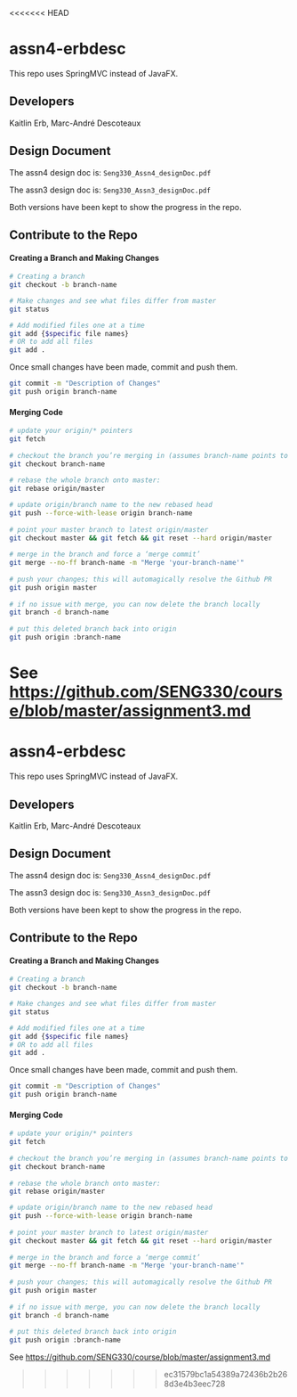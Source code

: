 <<<<<<< HEAD
# assn4-erbdesc
This repo uses SpringMVC instead of JavaFX.

## Developers

Kaitlin Erb,
Marc-André Descoteaux

## Design Document

The assn4 design doc is: `Seng330_Assn4_designDoc.pdf`

The assn3 design doc is: `Seng330_Assn3_designDoc.pdf`

Both versions have been kept to show the progress in the repo.

## Contribute to the Repo

#### Creating a Branch and Making Changes

```bash
# Creating a branch
git checkout -b branch-name

# Make changes and see what files differ from master
git status

# Add modified files one at a time
git add {$specific file names}
# OR to add all files
git add .
```

Once small changes have been made, commit and push them.
```bash
git commit -m "Description of Changes"
git push origin branch-name
```

#### Merging Code

```bash
# update your origin/* pointers
git fetch
 
# checkout the branch you’re merging in (assumes branch-name points to origin/branch-name)
git checkout branch-name
 
# rebase the whole branch onto master:
git rebase origin/master

# update origin/branch name to the new rebased head
git push --force-with-lease origin branch-name
 
# point your master branch to latest origin/master
git checkout master && git fetch && git reset --hard origin/master
 
# merge in the branch and force a ‘merge commit’
git merge --no-ff branch-name -m "Merge 'your-branch-name'"
 
# push your changes; this will automagically resolve the Github PR
git push origin master
 
# if no issue with merge, you can now delete the branch locally
git branch -d branch-name
 
# put this deleted branch back into origin
git push origin :branch-name
```

See https://github.com/SENG330/course/blob/master/assignment3.md
=======
# assn4-erbdesc
This repo uses SpringMVC instead of JavaFX.

## Developers

Kaitlin Erb,
Marc-André Descoteaux

## Design Document

The assn4 design doc is: `Seng330_Assn4_designDoc.pdf`

The assn3 design doc is: `Seng330_Assn3_designDoc.pdf`

Both versions have been kept to show the progress in the repo.

## Contribute to the Repo

#### Creating a Branch and Making Changes

```bash
# Creating a branch
git checkout -b branch-name

# Make changes and see what files differ from master
git status

# Add modified files one at a time
git add {$specific file names}
# OR to add all files
git add .
```

Once small changes have been made, commit and push them.
```bash
git commit -m "Description of Changes"
git push origin branch-name
```

#### Merging Code

```bash
# update your origin/* pointers
git fetch
 
# checkout the branch you’re merging in (assumes branch-name points to origin/branch-name)
git checkout branch-name
 
# rebase the whole branch onto master:
git rebase origin/master

# update origin/branch name to the new rebased head
git push --force-with-lease origin branch-name
 
# point your master branch to latest origin/master
git checkout master && git fetch && git reset --hard origin/master
 
# merge in the branch and force a ‘merge commit’
git merge --no-ff branch-name -m "Merge 'your-branch-name'"
 
# push your changes; this will automagically resolve the Github PR
git push origin master
 
# if no issue with merge, you can now delete the branch locally
git branch -d branch-name
 
# put this deleted branch back into origin
git push origin :branch-name
```

See https://github.com/SENG330/course/blob/master/assignment3.md
>>>>>>> ec31579bc1a54389a72436b2b268d3e4b3eec728
